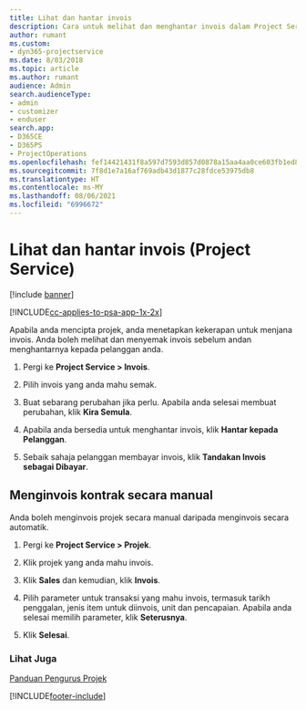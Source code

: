 ```yaml
---
title: Lihat dan hantar invois
description: Cara untuk melihat dan menghantar invois dalam Project Service
author: rumant
ms.custom:
- dyn365-projectservice
ms.date: 8/03/2018
ms.topic: article
ms.author: rumant
audience: Admin
search.audienceType:
- admin
- customizer
- enduser
search.app:
- D365CE
- D365PS
- ProjectOperations
ms.openlocfilehash: fef14421431f8a597d7593d857d0878a15aa4aa0ce603fb1ed8614903a8f6104
ms.sourcegitcommit: 7f8d1e7a16af769adb43d1877c28fdce53975db8
ms.translationtype: HT
ms.contentlocale: ms-MY
ms.lasthandoff: 08/06/2021
ms.locfileid: "6996672"
---
```

# <a name="view-and-send-invoices-project-service"></a>Lihat dan hantar invois (Project Service)

[!include [banner](../includes/psa-now-project-operations.md)]

[!INCLUDE[cc-applies-to-psa-app-1x-2x](../includes/cc-applies-to-psa-app-1x-2x.md)]

Apabila anda mencipta projek, anda menetapkan kekerapan untuk menjana invois. Anda boleh melihat dan menyemak invois sebelum andan menghantarnya kepada pelanggan anda.  
  
1.  Pergi ke **Project Service > Invois**.  
  
2.  Pilih invois yang anda mahu semak.  
  
3.  Buat sebarang perubahan jika perlu. Apabila anda selesai membuat perubahan, klik **Kira Semula**.  
  
4.  Apabila anda bersedia untuk menghantar invois, klik **Hantar kepada Pelanggan**.  
  
5.  Sebaik sahaja pelanggan membayar invois, klik **Tandakan Invois sebagai Dibayar**.  
  
## <a name="manually-invoice-a-contract"></a>Menginvois kontrak secara manual  
 Anda boleh menginvois projek secara manual daripada menginvois secara automatik.  
  
1.  Pergi ke **Project Service > Projek**.  
  
2.  Klik projek yang anda mahu invois.  
  
3.  Klik **Sales** dan kemudian, klik **Invois**.  
  
4.  Pilih parameter untuk transaksi yang mahu invois, termasuk tarikh penggalan, jenis item untuk diinvois, unit dan pencapaian. Apabila anda selesai memilih parameter, klik **Seterusnya**.  
  
5.  Klik **Selesai**.  
  
### <a name="see-also"></a>Lihat Juga  
 [Panduan Pengurus Projek](../psa/project-manager-guide.md)


[!INCLUDE[footer-include](../includes/footer-banner.md)]